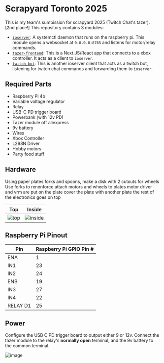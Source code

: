 # Scrapyard Toronto 2025

This is my team's sumbission for scrapyard 2025 (Twitch Chat's tazer). [2nd place!]
This repository contains 3 modules:

- [`ioserver`](https://github.com/Badbird5907/scrapyard-2025/tree/master/ioserver): A systemctl daemon that runs on the raspberry pi. This module opens a websocket at `0.0.0.0:8765` and listens for motor/relay commands.
- [`tazer-frontend`](https://github.com/Badbird5907/scrapyard-2025/tree/master/tazer-frontend): This is a Next.JS/React app that connects to a xbox controller. It acts as a client to `ioserver`.
- [`twitch-bot`](https://github.com/Badbird5907/scrapyard-2025/tree/master/twitch-bot): This is another ioserver client that acts as a twitch bot, listening for twitch chat commands and forwarding them to `ioserver`.

## Required Parts
- Raspberry Pi 4b
- Variable voltage regulator
- Relay
- USB-C PD trigger board
- Powerbank (with 12v PD)
- Tazer module off aliexpress
- 9v battery
- Wires
- Xbox Controller
- L298N Driver
- Hobby motors
- Party food stuff

## Hardware
Using paper plates forks and spoons, make a disk with 2 cutouts for wheels
Use forks to renenforce
attach motors and wheels to plates
motor driver and vrm are put on the plate
cover the plate with another plate
the rest of the electronics goes on top


| Top                                                                                     | Inside                                                                                     |
|-----------------------------------------------------------------------------------------|--------------------------------------------------------------------------------------------|
| ![top](https://github.com/user-attachments/assets/31e8ded8-666d-43da-8395-bc0e5afccc7e) | ![inside](https://github.com/user-attachments/assets/f6fdd29b-788b-4e1f-b199-07c2c53717ed) |

## Raspberry Pi Pinout

| Pin      | Raspberry Pi GPIO Pin # |
|----------|-------------------------|
| ENA      | 1                       |
| IN1      | 23                      |
| IN2      | 24                      |
| ENB      | 19                      |
| IN3      | 27                      |
| IN4      | 22                      |
| RELAY D1 | 25                      |

## Power
Configure the USB C PD trigger board to output either 9 or 12v.
Connect the tazer module to the relay's **normally open** terminal, and the 9v battery to the common terminal.

![image](https://github.com/user-attachments/assets/3f22621b-1093-4103-9958-9b3a10c5dd06)
